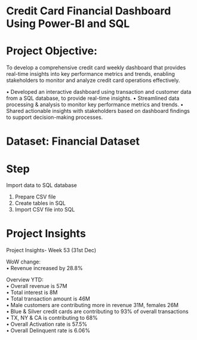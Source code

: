 # Credit Card Financial Dashboard Using Power-BI and SQL

# Project Objective: 
To develop a comprehensive credit card weekly dashboard that provides real-time insights into key performance metrics and trends, enabling stakeholders to monitor and analyze credit card operations effectively.

• Developed an interactive dashboard using transaction and customer data from a SQL database, to provide real-time insights.
• Streamlined data processing & analysis to monitor key performance metrics and trends.
• Shared actionable insights with stakeholders based on dashboard findings to support decision-making processes.

# Dataset: Financial Dataset

# Step 
Import data to SQL database <br>
1. Prepare CSV file 
2. Create tables in SQL
3. Import CSV file into SQL

# Project Insights
Project Insights- Week 53 (31st Dec)

WoW change:<br>
• Revenue increased by 28.8% <br>

Overview YTD:<br>
• Overall revenue is 57M <br>
• Total interest is 8M <br>
• Total transaction amount is 46M<br>
• Male customers are contributing more in revenue 31M, females 26M<br>
• Blue & Silver credit cards are contributing to 93% of overall transactions<br>
• TX, NY & CA is contributing to 68%<br>
• Overall Activation rate is 57.5%<br>
• Overall Delinquent rate is 6.06%<br>
